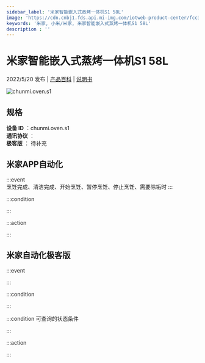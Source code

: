 ```yaml
---
sidebar_label: '米家智能嵌入式蒸烤一体机S1 58L'
image: 'https://cdn.cnbj1.fds.api.mi-img.com/iotweb-product-center/fcc39d0f6d68c147fa3f0394168cebe3_1640831665096.png?GalaxyAccessKeyId=AKVGLQWBOVIRQ3XLEW&Expires=9223372036854775807&Signature=AX0tzrOlQrb/ObNZkHiYyOfVPTE='
keywords: '米家, 小米/米家, 米家智能嵌入式蒸烤一体机S1 58L'
description : ''
---
```

# 米家智能嵌入式蒸烤一体机S1 58L

2022/5/20 发布 | [产品百科](https://home.mi.com/webapp/content/baike/product/index.html?model=chunmi.oven.s1/) | [说明书](https://home.mi.com/views/introduction.html?model=chunmi.oven.s1&region=cn)

![chunmi.oven.s1](https://cdn.cnbj1.fds.api.mi-img.com/iotweb-product-center/fcc39d0f6d68c147fa3f0394168cebe3_1640831665096.png?GalaxyAccessKeyId=AKVGLQWBOVIRQ3XLEW&Expires=9223372036854775807&Signature=AX0tzrOlQrb/ObNZkHiYyOfVPTE=)

## 规格  
> 
**设备 ID** ：chunmi.oven.s1  
**通讯协议** ：  
**极客版**  ： 待补充 


## 米家APP自动化  

:::event  
烹饪完成、清洁完成、开始烹饪、暂停烹饪、停止烹饪、需要除垢时
:::

:::condition  

:::

:::action   

:::

## 米家自动化极客版  

:::event  

:::

:::condition  

:::

:::condition 可查询的状态条件  

:::

:::action  

:::

        

